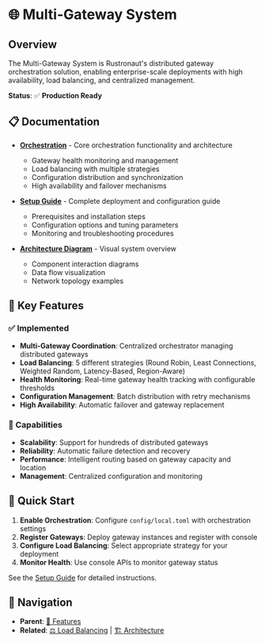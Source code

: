 # 🌐 Multi-Gateway System

## Overview

The Multi-Gateway System is Rustronaut's distributed gateway orchestration solution, enabling enterprise-scale deployments with high availability, load balancing, and centralized management.

**Status**: ✅ **Production Ready**

## 📋 Documentation

- **[Orchestration](orchestration.md)** - Core orchestration functionality and architecture
  - Gateway health monitoring and management
  - Load balancing with multiple strategies  
  - Configuration distribution and synchronization
  - High availability and failover mechanisms

- **[Setup Guide](setup-guide.md)** - Complete deployment and configuration guide
  - Prerequisites and installation steps
  - Configuration options and tuning parameters
  - Monitoring and troubleshooting procedures

- **[Architecture Diagram](architecture-diagram.md)** - Visual system overview
  - Component interaction diagrams
  - Data flow visualization
  - Network topology examples

## 🔧 Key Features

### ✅ Implemented
- **Multi-Gateway Coordination**: Centralized orchestrator managing distributed gateways
- **Load Balancing**: 5 different strategies (Round Robin, Least Connections, Weighted Random, Latency-Based, Region-Aware)
- **Health Monitoring**: Real-time gateway health tracking with configurable thresholds
- **Configuration Management**: Batch distribution with retry mechanisms
- **High Availability**: Automatic failover and gateway replacement

### 🎯 Capabilities
- **Scalability**: Support for hundreds of distributed gateways
- **Reliability**: Automatic failure detection and recovery
- **Performance**: Intelligent routing based on gateway capacity and location
- **Management**: Centralized configuration and monitoring

## 🚀 Quick Start

1. **Enable Orchestration**: Configure `config/local.toml` with orchestration settings
2. **Register Gateways**: Deploy gateway instances and register with console
3. **Configure Load Balancing**: Select appropriate strategy for your deployment
4. **Monitor Health**: Use console APIs to monitor gateway status

See the [Setup Guide](setup-guide.md) for detailed instructions.

## 🧭 Navigation

- **Parent**: [🎯 Features](../README.md)
- **Related**: [⚖️ Load Balancing](../load-balancing/README.md) | [🏗️ Architecture](../../architecture/README.md)
